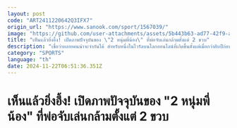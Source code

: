 ```yaml
---
layout: post
code: "ART2411220642Q3IFX7"
origin_url: "https://www.sanook.com/sport/1567039/"
image: "https://github.com/user-attachments/assets/5b443b63-ad77-42f9-adc1-8bcc40b634e4"
title: "เห็นแล้วยิ่งอึ้ง! เปิดภาพปัจจุบันของ \"2 หนุ่มพี่น้อง\" ที่พ่อจับเล่นกล้ามตั้งแต่ 2 ขวบ"
description: "เชื่อว่าหลายคนน่าจะจำกันได้ สำหรับหนึ่งในไวรัลบนโลกออนไลน์ที่เกิดขึ้นตั้งแต่เมื่อกว่าสิบปีก่อน เมื่อผู้เป็นพ่อจับลูกชาย 2 คนในวัยกระเตาะเล่นฟิตเนส"
category: "SPORTS"
language: "th"
date: 2024-11-22T06:51:36.351Z
---
```


# เห็นแล้วยิ่งอึ้ง! เปิดภาพปัจจุบันของ "2 หนุ่มพี่น้อง" ที่พ่อจับเล่นกล้ามตั้งแต่ 2 ขวบ